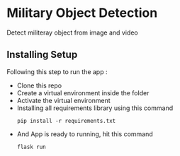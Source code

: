 # Military Object Detection
Detect militeray object from image and video

## Installing Setup
Following this step to run the app :

- Clone this repo
- Create a virtual environment inside the folder
- Activate the virtual environment
- Installing all requirements library using this command 
  ```
  pip install -r requirements.txt
  ```
- And App is ready to running, hit this command
  ```
  flask run
  ```